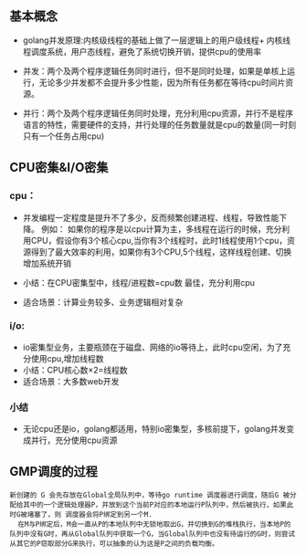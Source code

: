 
## 基本概念

* golang并发原理:内核级线程的基础上做了一层逻辑上的用户级线程+ 内核线程调度系统，用户态线程，避免了系统切换开销，提供cpu的使用率



* 并发：两个及两个程序逻辑任务同时进行，但不是同时处理，如果是单核上运行，无论多少并发都不会提升多少性能，因为所有任务都在等待cpu时间片资源。
* 并行：两个及两个程序逻辑任务同时处理，充分利用cpu资源，并行不是程序语言的特性，需要硬件的支持，并行处理的任务数量就是cpu的数量(同一时刻只有一个任务占用cpu)


## CPU密集&I/O密集
### cpu：
* 并发编程一定程度是提升不了多少，反而频繁创建进程、线程，导致性能下降。
  例如： 如果你的程序是以cpu计算为主，多线程在运行的时候，充分利用CPU，假设你有3个核心cpu,当你有3个线程时，此时1线程使用1个cpu，资源得到了最大效率的利用，如果你有3个CPU,5个线程，这样线程创建、切换增加系统开销

* 小结：在CPU密集型中，线程/进程数=cpu数 最佳，充分利用cpu

* 适合场景：计算业务较多、业务逻辑相对复杂


### i/o:
* io密集型业务，主要瓶颈在于磁盘、网络的io等待上，此时cpu空闲，为了充分使用cpu,增加线程数
* 小结：CPU核心数×2=线程数
* 适合场景：大多数web开发

### 小结
 * 无论cpu还是io，golang都适用，特别io密集型，多核前提下，golang并发变成并行，充分使用cpu资源
 
 ## GMP调度的过程
 
 ~~~
 新创建的 G 会先存放在Global全局队列中，等待go runtime 调度器进行调度，随后G 被分配给其中的一个逻辑处理器P，并放到这个当前P对应的本地运行P队列中，然后被执行，如果此时G被堵塞了，则 调度器会将P绑定到另一个M.
   在M与P绑定后，M会一直从P的本地队列中无锁地取出G，并切换到G的堆栈执行，当本地P的队列中没有G时，再从Global队列中获取一个G，当Global队列中也没有待运行的G时，则尝试从其它的P窃取部分G来执行，可以抽象的认为这是P之间的负载均衡。
 ~~~
